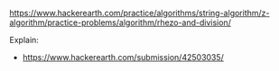 https://www.hackerearth.com/practice/algorithms/string-algorithm/z-algorithm/practice-problems/algorithm/rhezo-and-division/

Explain:

- https://www.hackerearth.com/submission/42503035/
